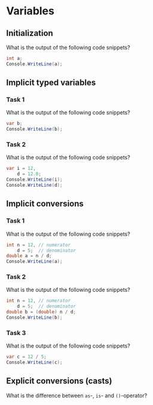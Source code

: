 # Variables

## Initialization

What is the output of the following code snippets?

```c#
int a;
Console.WriteLine(a);
```

## Implicit typed variables

### Task 1
What is the output of the following code snippets?

```c#
var b;
Console.WriteLine(b);
```

### Task 2
What is the output of the following code snippets?
```c#
var i = 12,
    d = 12.0;
Console.WriteLine(i);
Console.WriteLine(d);
```

## Implicit conversions

### Task 1
What is the output of the following code snippets?

```c#
int n = 12, // numerator
    d = 5;  // denominator
double a = n / d;
Console.WriteLine(a);
```

### Task 2
What is the output of the following code snippets?

```c#
int n = 12, // numerator
    d = 5;  // denominator
double b = (double) n / d;
Console.WriteLine(b);
```

### Task 3
What is the output of the following code snippets?

```c#
var c = 12 / 5;
Console.WriteLine(c);
```

## Explicit conversions (casts)

What is the difference between `as`-, `is`- and `()`-operator?
